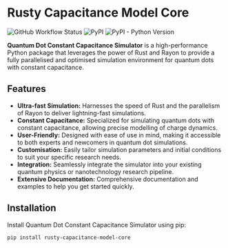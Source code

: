 # Rusty Capacitance Model Core

![GitHub Workflow Status](https://github.com/b-vanstraaten/rusty_capacitance_model_core/workflows/CI/badge.svg)
![PyPI](https://img.shields.io/pypi/v/https:/rusty-capacitance-model-core/)
![PyPI - Python Version](https://img.shields.io/pypi/pyversions/quantum-dot-simulator)

**Quantum Dot Constant Capacitance Simulator** is a high-performance Python package that leverages the power of Rust and Rayon to provide a fully parallelised and optimised simulation environment for quantum dots with constant capacitance.

## Features

- **Ultra-fast Simulation:** Harnesses the speed of Rust and the parallelism of Rayon to deliver lightning-fast simulations.
- **Constant Capacitance:** Specialized for simulating quantum dots with constant capacitance, allowing precise modelling of charge dynamics.
- **User-Friendly:** Designed with ease of use in mind, making it accessible to both experts and newcomers in quantum dot simulations.
- **Customisation:** Easily tailor simulation parameters and initial conditions to suit your specific research needs.
- **Integration:** Seamlessly integrate the simulator into your existing quantum physics or nanotechnology research pipeline.
- **Extensive Documentation:** Comprehensive documentation and examples to help you get started quickly.

## Installation

Install Quantum Dot Constant Capacitance Simulator using pip:

```bash
pip install rusty-capacitance-model-core
```